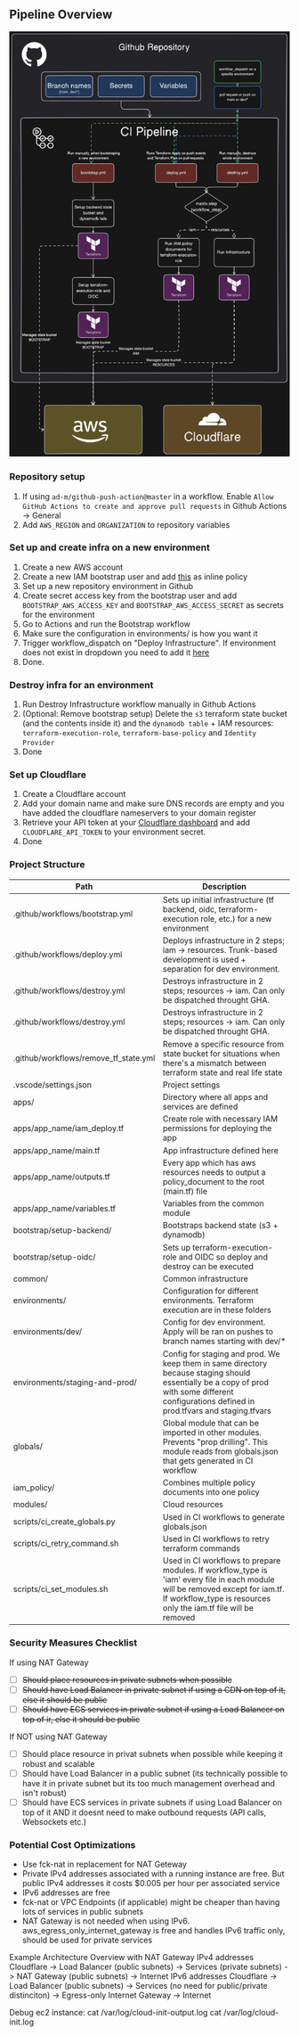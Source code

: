 ## Pipeline Overview
![CI Pipeline Diagram](ci-pipeline-diagram.png)

### Repository setup
1. If using `ad-m/github-push-action@master` in a workflow. Enable `Allow GitHub Actions to create and approve pull requests` in Github Actions -> General
2. Add `AWS_REGION` and `ORGANIZATION` to repository variables

### Set up and create infra on a new environment
1. Create a new AWS account
2. Create a new IAM bootstrap user and add [this](bootstrap/README.md) as inline policy
3. Set up a new repository environment in Github
4. Create secret access key from the bootstrap user and add `BOOTSTRAP_AWS_ACCESS_KEY` and `BOOTSTRAP_AWS_ACCESS_SECRET` as secrets for the environment
5. Go to Actions and run the Bootstrap workflow
6. Make sure the configuration in environments/ is how you want it
7. Trigger workflow_dispatch on "Deploy Infrastructure". If environment does not exist in dropdown you need to add it [here](https://github.com/carlssonk/terraform-aws-infra/blob/main/.github/workflows/deploy.yml#L10)
8. Done.

### Destroy infra for an environment
1. Run Destroy Infrastructure workflow manually in Github Actions
2. (Optional: Remove bootstrap setup) Delete the `s3` terraform state bucket (and the contents inside it) and the `dynamodb table` + IAM resources: `terraform-execution-role`, `terraform-base-policy` and `Identity Provider`
3. Done

### Set up Cloudflare
1. Create a Cloudflare account
2. Add your domain name and make sure DNS records are empty and you have added the cloudflare nameservers to your domain register
3. Retrieve your API token at your [Cloudflare dashboard](https://dash.cloudflare.com/profile/api-tokens) and add `CLOUDFLARE_API_TOKEN` to your environment secret.
4. Done

### Project Structure
| Path                                  | Description                                                                                                                                                                                        |
|---------------------------------------|----------------------------------------------------------------------------------------------------------------------------------------------------------------------------------------------------|
| .github/workflows/bootstrap.yml       | Sets up initial infrastructure (tf backend, oidc, terraform-execution role, etc.) for a new environment                                                                                            |
| .github/workflows/deploy.yml          | Deploys infrastructure in 2 steps; iam -> resources. Trunk-based development is used + separation for dev environment.                                                                             |
| .github/workflows/destroy.yml         | Destroys infrastructure in 2 steps; resources -> iam. Can only be dispatched throught GHA.                                                                                                         |
| .github/workflows/destroy.yml         | Destroys infrastructure in 2 steps; resources -> iam. Can only be dispatched throught GHA.                                                                                                         |
| .github/workflows/remove_tf_state.yml | Remove a specific resource from state bucket for situations when there's a mismatch between terraform state and real life state                                                                    |
| .vscode/settings.json                 | Project settings                                                                                                                                                                                   |
| apps/                                 | Directory where all apps and services are defined                                                                                                                                                  |
| apps/app_name/iam_deploy.tf           | Create role with necessary IAM permissions for deploying the app                                                                                                                                   |
| apps/app_name/main.tf                 | App infrastructure defined here                                                                                                                                                                    |
| apps/app_name/outputs.tf              | Every app which has aws resources needs to output a policy_document to the root (main.tf) file                                                                                                     |
| apps/app_name/variables.tf            | Variables from the common module                                                                                                                                                                   |
| bootstrap/setup-backend/              | Bootstraps backend state (s3 + dynamodb)                                                                                                                                                           |
| bootstrap/setup-oidc/                 | Sets up terraform-execution-role and OIDC so deploy and destroy can be executed                                                                                                                    |
| common/                               | Common infrastructure                                                                                                                                                                              |
| environments/                         | Configuration for different environments. Terraform execution are in these folders                                                                                                                 |
| environments/dev/                     | Config for dev environment. Apply will be ran on pushes to branch names starting with dev/*                                                                                                        |
| environments/staging-and-prod/        | Config for staging and prod. We keep them in same directory because staging should essentially be a copy of prod with some different configurations defined in prod.tfvars and staging.tfvars      |
| globals/                              | Global module that can be imported in other modules. Prevents "prop drilling". This module reads from globals.json that gets generated in CI workflow                                              |
| iam_policy/                           | Combines multiple policy documents into one policy                                                                                                                                                 |
| modules/                              | Cloud resources                                                                                                                                                                                    |
| scripts/ci_create_globals.py             | Used in CI workflows to generate globals.json                                                                                                                                                      |
| scripts/ci_retry_command.sh              | Used in CI workflows to retry terraform commands                                                                                                                                                   |
| scripts/ci_set_modules.sh                | Used in CI workflows to prepare modules. If workflow_type is 'iam' every file in each module will be removed except for iam.tf. If workflow_type is resources only the iam.tf file will be removed |


### Security Measures Checklist
If using NAT Gateway
- [ ] ~~Should place resources in private subnets when possible~~
- [ ] ~~Should have Load Balancer in private subnet if using a CDN on top of it, else it should be public~~
- [ ] ~~Should have ECS services in private subnet if using a Load Balancer on top of ir, else it should be public~~

If NOT using NAT Gateway
- [ ] Should place resource in privat subnets when possible while keeping it robust and scalable
- [ ] Should have Load Balancer in a public subnet (its technically possible to have it in private subnet but its too much management overhead and isn't robust)
- [ ] Should have ECS services in private subnets if using Load Balancer on top of it AND it doesnt need to make outbound requests (API calls, Websockets etc.)

### Potential Cost Optimizations
* Use fck-nat in replacement for NAT Geteway
* Private IPv4 addresses associated with a running instance are free. But public IPv4 addresses it costs $0.005 per hour per associated service
* IPv6 addresses are free
* fck-nat or VPC Endpoints (if applicable) might be cheaper than having lots of services in public subnets
* NAT Gateway is not needed when using IPv6. aws_egress_only_internet_gateway is free and handles IPv6 traffic only, should be used for private services


Example Architecture Overview with NAT Gateway
IPv4 addresses
Cloudflare -> Load Balancer (public subnets) -> Services (private subnets) -> NAT Gateway (public subnets) -> Internet
IPv6 addresses
Cloudflare -> Load Balancer (public subnets) -> Services (no need for public/private distinciton) -> Egress-only Internet Gateway -> Internet

Debug ec2 instance: 
cat /var/log/cloud-init-output.log
cat /var/log/cloud-init.log
